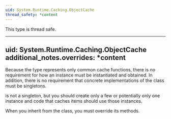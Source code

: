 ```yaml
---
uid: System.Runtime.Caching.ObjectCache
thread_safety: *content
---
```


This type is thread safe.


---
uid: System.Runtime.Caching.ObjectCache
additional_notes.overrides: *content
---

<p>Because the <xref href="System.Runtime.Caching.ObjectCache"></xref> type represents only common cache functions, there is no requirement for how an <xref href="System.Runtime.Caching.ObjectCache"></xref> instance must be instantiated and obtained. In addition, there is no requirement that concrete implementations of the <xref href="System.Runtime.Caching.ObjectCache"></xref> class must be singletons.  
  
 <block subset="none" type="note"><p><xref href="System.Runtime.Caching.MemoryCache"></xref> is not a singleton, but you should create only a few or potentially only one <xref href="System.Runtime.Caching.MemoryCache"></xref> instance and code that caches items should use those instances.  
  
</p></block>  
  
 When you inherit from the <xref href="System.Runtime.Caching.ObjectCache"></xref> class, you must override its methods.</p>



